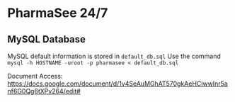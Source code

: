 PharmaSee 24/7
==============
MySQL Database
--------------
MySQL default information is stored in `default_db.sql`
Use the command `mysql -h HOSTNAME -uroot -p pharmasee < default_db.sql`


Document Access: https://docs.google.com/document/d/1v4SeAuMGhAT570gkAeHCiwwInr5anf6G0Qg6tXPv264/edit#
